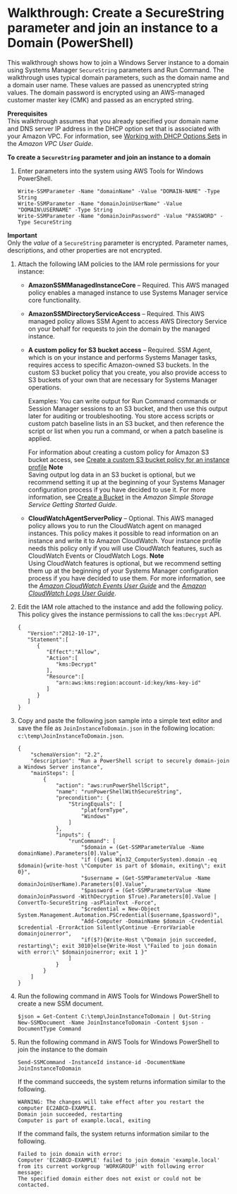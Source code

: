 # Walkthrough: Create a SecureString parameter and join an instance to a Domain \(PowerShell\)<a name="sysman-param-securestring-walkthrough"></a>

This walkthrough shows how to join a Windows Server instance to a domain using Systems Manager `SecureString` parameters and Run Command\. The walkthrough uses typical domain parameters, such as the domain name and a domain user name\. These values are passed as unencrypted string values\. The domain password is encrypted using an AWS\-managed customer master key \(CMK\) and passed as an encrypted string\. 

**Prerequisites**  
This walkthrough assumes that you already specified your domain name and DNS server IP address in the DHCP option set that is associated with your Amazon VPC\. For information, see [Working with DHCP Options Sets](https://docs.aws.amazon.com/vpc/latest/userguide/VPC_DHCP_Options.html#DHCPOptionSet) in the *Amazon VPC User Guide*\.

**To create a `SecureString` parameter and join an instance to a domain**

1. Enter parameters into the system using AWS Tools for Windows PowerShell\.

   ```
   Write-SSMParameter -Name "domainName" -Value "DOMAIN-NAME" -Type String
   Write-SSMParameter -Name "domainJoinUserName" -Value "DOMAIN\USERNAME" -Type String
   Write-SSMParameter -Name "domainJoinPassword" -Value "PASSWORD" -Type SecureString
   ```
**Important**  
Only the *value* of a `SecureString` parameter is encrypted\. Parameter names, descriptions, and other properties are not encrypted\.

1. Attach the following IAM policies to the IAM role permissions for your instance: 
   + **AmazonSSMManagedInstanceCore** – Required\. This AWS managed policy enables a managed instance to use Systems Manager service core functionality\.
   + **AmazonSSMDirectoryServiceAccess** – Required\. This AWS managed policy allows SSM Agent to access AWS Directory Service on your behalf for requests to join the domain by the managed instance\.
   + **A custom policy for S3 bucket access** – Required\. SSM Agent, which is on your instance and performs Systems Manager tasks, requires access to specific Amazon\-owned S3 buckets\. In the custom S3 bucket policy that you create, you also provide access to S3 buckets of your own that are necessary for Systems Manager operations\. 

     Examples: You can write output for Run Command commands or Session Manager sessions to an S3 bucket, and then use this output later for auditing or troubleshooting\. You store access scripts or custom patch baseline lists in an S3 bucket, and then reference the script or list when you run a command, or when a patch baseline is applied\.

     For information about creating a custom policy for Amazon S3 bucket access, see [Create a custom S3 bucket policy for an instance profile](setup-instance-profile.md#instance-profile-custom-s3-policy)
**Note**  
Saving output log data in an S3 bucket is optional, but we recommend setting it up at the beginning of your Systems Manager configuration process if you have decided to use it\. For more information, see [Create a Bucket](https://docs.aws.amazon.com/AmazonS3/latest/gsg/CreatingABucket.html) in the *Amazon Simple Storage Service Getting Started Guide*\.
   + **CloudWatchAgentServerPolicy** – Optional\. This AWS managed policy allows you to run the CloudWatch agent on managed instances\. This policy makes it possible to read information on an instance and write it to Amazon CloudWatch\. Your instance profile needs this policy only if you will use CloudWatch features, such as CloudWatch Events or CloudWatch Logs\.
**Note**  
Using CloudWatch features is optional, but we recommend setting them up at the beginning of your Systems Manager configuration process if you have decided to use them\. For more information, see the *[Amazon CloudWatch Events User Guide](https://docs.aws.amazon.com/AmazonCloudWatch/latest/events/)* and the *[Amazon CloudWatch Logs User Guide](https://docs.aws.amazon.com/AmazonCloudWatch/latest/logs/)*\.

1. Edit the IAM role attached to the instance and add the following policy\. This policy gives the instance permissions to call the `kms:Decrypt` API\. 

   ```
   {
      "Version":"2012-10-17",
      "Statement":[
         {
            "Effect":"Allow",
            "Action":[
               "kms:Decrypt"
            ],
            "Resource":[
               "arn:aws:kms:region:account-id:key/kms-key-id"
            ]
         }
      ]
   }
   ```

1. Copy and paste the following json sample into a simple text editor and save the file as `JoinInstanceToDomain.json` in the following location: `c:\temp\JoinInstanceToDomain.json`\.

   ```
   {
       "schemaVersion": "2.2",
       "description": "Run a PowerShell script to securely domain-join a Windows Server instance",
       "mainSteps": [
           {
               "action": "aws:runPowerShellScript",
               "name": "runPowerShellWithSecureString",
               "precondition": {
                   "StringEquals": [
                       "platformType",
                       "Windows"
                   ]
               },
               "inputs": {
                   "runCommand": [
                       "$domain = (Get-SSMParameterValue -Name domainName).Parameters[0].Value",
                       "if ((gwmi Win32_ComputerSystem).domain -eq $domain){write-host \"Computer is part of $domain, exiting\"; exit 0}",
                       "$username = (Get-SSMParameterValue -Name domainJoinUserName).Parameters[0].Value",
                       "$password = (Get-SSMParameterValue -Name domainJoinPassword -WithDecryption $True).Parameters[0].Value | ConvertTo-SecureString -asPlainText -Force",
                       "$credential = New-Object System.Management.Automation.PSCredential($username,$password)",
                       "Add-Computer -DomainName $domain -Credential $credential -ErrorAction SilentlyContinue -ErrorVariable domainjoinerror",
                       "if($?){Write-Host \"Domain join succeeded, restarting\"; exit 3010}else{Write-Host \"Failed to join domain with error:\" $domainjoinerror; exit 1 }"
                   ]
               }
           }
       ]
   }
   ```

1. Run the following command in AWS Tools for Windows PowerShell to create a new SSM document\.

   ```
   $json = Get-Content C:\temp\JoinInstanceToDomain | Out-String
   New-SSMDocument -Name JoinInstanceToDomain -Content $json -DocumentType Command
   ```

1. Run the following command in AWS Tools for Windows PowerShell to join the instance to the domain

   ```
   Send-SSMCommand -InstanceId instance-id -DocumentName JoinInstanceToDomain 
   ```

   If the command succeeds, the system returns information similar to the following\. 

   ```
   WARNING: The changes will take effect after you restart the computer EC2ABCD-EXAMPLE.
   Domain join succeeded, restarting
   Computer is part of example.local, exiting
   ```

   If the command fails, the system returns information similar to the following\. 

   ```
   Failed to join domain with error:
   Computer 'EC2ABCD-EXAMPLE' failed to join domain 'example.local'
   from its current workgroup 'WORKGROUP' with following error message:
   The specified domain either does not exist or could not be contacted.
   ```